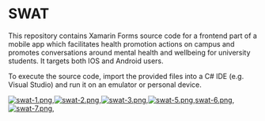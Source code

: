 # SWAT


This repository contains Xamarin Forms source code for a frontend part of a mobile app which facilitates health promotion actions on campus and promotes conversations around mental health and wellbeing for university students. It targets both IOS and Android users. 

To execute the source code, import the provided files into a C# IDE (e.g. Visual Studio) and run it on an emulator or personal device. 

[![swat-1.png](https://i.postimg.cc/RZrQpvgK/swat-1.png)](https://postimg.cc/rKJrK2Xw),[![swat-2.png](https://i.postimg.cc/YSMNkbKS/swat-2.png)](https://postimg.cc/3kf0FjwM),[![swat-3.png](https://i.postimg.cc/sX05YzBB/swat-3.png)](https://postimg.cc/HcXJmf9H),[![swat-5.png](https://i.postimg.cc/tJZWDcPB/swat-5.png)](https://postimg.cc/WqVd1X5Z),[swat-6.png](https://postimg.cc/5Yd0ssdr),[![swat-7.png](https://i.postimg.cc/pLtzYqdB/swat-7.png)](https://postimg.cc/GHq4bPGB),
